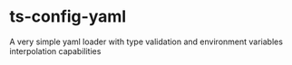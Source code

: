 # ts-config-yaml
A very simple yaml loader with type validation and environment variables interpolation capabilities
